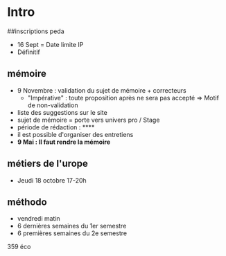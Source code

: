 # Intro

##inscriptions peda

- 16 Sept = Date limite IP
- Définitif

## mémoire

* 9 Novembre : validation du sujet de mémoire + correcteurs
  * "Impérative" : toute proposition après ne sera pas accepté => Motif de non-validation
* liste des suggestions sur le site
* sujet de mémoire = porte vers univers pro / Stage
* période de rédaction : ****
* il est possible d'organiser des entretiens
* **9 Mai : Il faut rendre la mémoire**

## métiers de l'urope

- Jeudi 18 octobre 17-20h

## méthodo

* vendredi matin
* 6 dernières semaines du 1er semestre
* 6 premières semaines du 2e semestre



359 éco